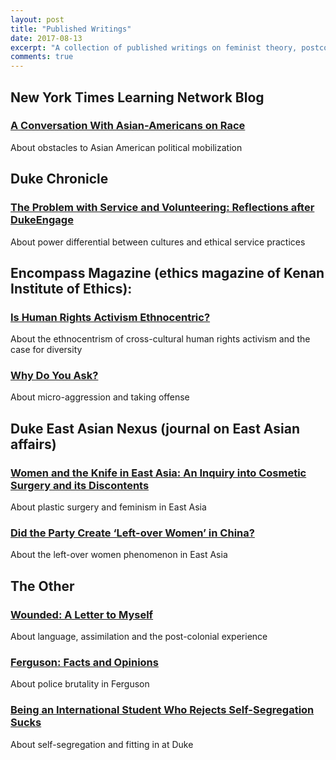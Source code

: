 ```yaml
---
layout: post
title: "Published Writings"
date: 2017-08-13
excerpt: "A collection of published writings on feminist theory, postcolonial theory, East Asian culture, and more."
comments: true
---
```


## New York Times Learning Network Blog
### [A Conversation With Asian-Americans on Race](https://learning.blogs.nytimes.com/2016/05/06/film-club-a-conversation-with-asian-americans-on-race/?smid=fb-share)
About obstacles to Asian American political mobilization


## Duke Chronicle 
### [The Problem with Service and Volunteering: Reflections after DukeEngage](http://www.dukechronicle.com/article/2015/08/the-problem-with-service-and-volunteering-reflections-after-dukeengage)
About power differential between cultures and ethical service practices


## Encompass Magazine (ethics magazine of Kenan Institute of Ethics):
### [Is Human Rights Activism Ethnocentric?](http://kenan.ethics.duke.edu/teamkenan/encompass/current-issue/is-human-rights-activism-ethnocentric/)
About the ethnocentrism of cross-cultural human rights activism and the case for diversity


### [Why Do You Ask?](http://kenan.ethics.duke.edu/teamkenan/why-do-you-ask/)
About micro-aggression and taking offense


## Duke East Asian Nexus (journal on East Asian affairs)
### [Women and the Knife in East Asia: An Inquiry into Cosmetic Surgery and its Discontents](http://www.dukenex.us/angie-shen-women-and-the-knife-in-east-asia----an-inquiry-into-cosmetic-surgery-and-its-discontents.html)
About plastic surgery and feminism in East Asia


### [Did the Party Create ‘Left-over Women’ in China?](http://www.dukenex.us/angie-shen-did-the-part-create-leftover-women-in-china.html)
About the left-over women phenomenon in East Asia


## The Other 
### [Wounded: A Letter to Myself](http://www.theotherblog.org/wounded-a-letter-to-myself/) 
About language, assimilation and the post-colonial experience

### [Ferguson: Facts and Opinions](http://www.theotherblog.org/ferguson-facts-and-opinions/)
About police brutality in Ferguson


### [Being an International Student Who Rejects Self-Segregation Sucks](http://www.theotherblog.org/being-an-international-student-who-rejects-self-segregation-sucks/)
About self-segregation and fitting in at Duke

